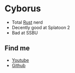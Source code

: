 # Cyborus

- Total [Rust](www.rust-lang.org) nerd
- Decently good at Splatoon 2
- Bad at SSBU

## Find me

- [Youtube](https://www.youtube.com/channel/UCNxFBIjv_78L2HpHI5oKYTQ)
- [Github](https://github.com/Cyborus04)
